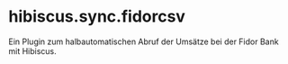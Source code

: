 hibiscus.sync.fidorcsv
======================

Ein Plugin zum halbautomatischen Abruf der Umsätze bei der Fidor Bank mit Hibiscus.
